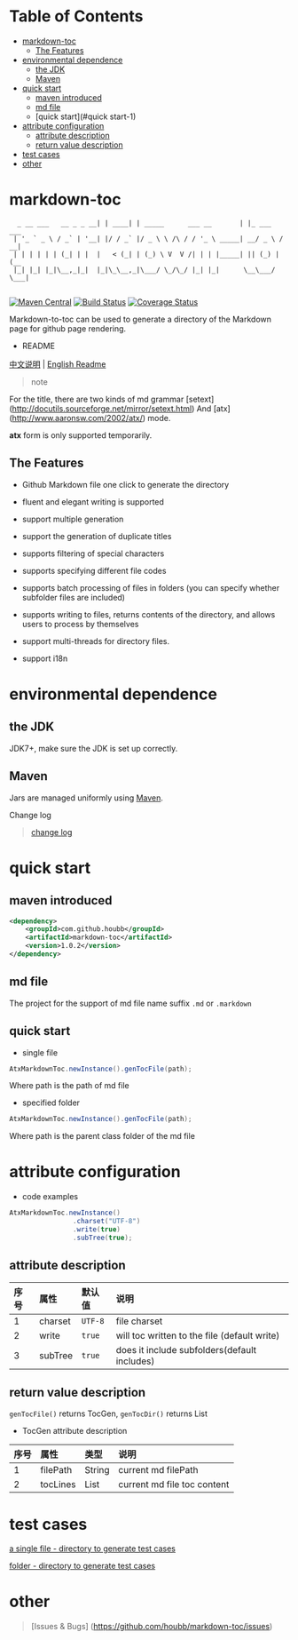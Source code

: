 # Table of Contents

* [markdown-toc](#markdown-toc)
  * [The Features](#the-features)
* [environmental dependence](#environmental-dependence)
  * [the JDK](#the-jdk)
  * [Maven](#maven)
* [quick start](#quick-start)
  * [maven introduced](#maven-introduced)
  * [md file](#md-file)
  * [quick start](#quick start-1)
* [attribute configuration](#attribute-configuration)
  * [attribute description](#attribute-description)
  * [return value description](#return-value-description)
* [test cases](#test-cases)
* [other](#other)


# markdown-toc

```
  _ __ ___   __ _ _ __| | ____| | _____      ___ __       | |_ ___   ___ 
 | '_ ` _ \ / _` | '__| |/ / _` |/ _ \ \ /\ / / '_ \ _____| __/ _ \ / __|
 | | | | | | (_| | |  |   < (_| | (_) \ V  V /| | | |_____| || (_) | (__ 
 |_| |_| |_|\__,_|_|  |_|\_\__,_|\___/ \_/\_/ |_| |_|      \__\___/ \___|
 
```

[![Maven Central](https://maven-badges.herokuapp.com/maven-central/com.github.houbb/markdown-toc/badge.svg)](http://mvnrepository.com/artifact/com.github.houbb/markdown-toc)
[![Build Status](https://www.travis-ci.org/houbb/markdown-toc.svg?branch=release_1.0.2)](https://www.travis-ci.org/houbb/markdown-toc?branch=release_1.0.2)
[![Coverage Status](https://coveralls.io/repos/github/houbb/markdown-toc/badge.svg?branch=release_1.0.2)](https://coveralls.io/github/houbb/markdown-toc?branch=release_1.0.2)

Markdown-to-toc can be used to generate a directory of the Markdown page for github page rendering.

- README

[中文说明](README.md) | [English Readme](README-ENGLISH.md)

> note

For the title, there are two kinds of md grammar [setext] (http://docutils.sourceforge.net/mirror/setext.html)
And [atx] (http://www.aaronsw.com/2002/atx/) mode.

**atx** form is only supported temporarily.

## The Features

- Github Markdown file one click to generate the directory

- fluent and elegant writing is supported

- support multiple generation

- support the generation of duplicate titles

- supports filtering of special characters

- supports specifying different file codes

- supports batch processing of files in folders (you can specify whether subfolder files are included)

- supports writing to files, returns contents of the directory, and allows users to process by themselves


- support multi-threads for directory files.

- support i18n


# environmental dependence

## the JDK

JDK7+, make sure the JDK is set up correctly.

## Maven

Jars are managed uniformly using [Maven](http://maven.apache.org/).

Change log

> [change log](doc/changelog/CHANGELOG-ENGLISH.MD)

# quick start

## maven introduced

```xml
<dependency>
    <groupId>com.github.houbb</groupId>
    <artifactId>markdown-toc</artifactId>
    <version>1.0.2</version>
</dependency>
```

## md file

The project for the support of md file name suffix `.md` or `.markdown`

## quick start

- single file

```Java
AtxMarkdownToc.newInstance().genTocFile(path);
```

Where path is the path of md file

- specified folder

```Java
AtxMarkdownToc.newInstance().genTocFile(path);
```

Where path is the parent class folder of the md file

# attribute configuration

- code examples

```Java
AtxMarkdownToc.newInstance()
                .charset("UTF-8")
                .write(true)
                .subTree(true);
```

## attribute description
| 序号 | 属性 | 默认值 |  说明 |
|:----|:----|:----|:----|
| 1 | charset | `UTF-8` | file charset | 
| 2 | write | `true` | will toc written to the file (default write) | 
| 3 | subTree | `true` | does it include subfolders(default includes) | 


## return value description

`genTocFile()` returns TocGen, `genTocDir()` returns List<TocGen>

- TocGen attribute description

| 序号 | 属性 |  类型 |  说明 |
|:----|:----|:----| :----|
| 1 | filePath | String | current md filePath |
| 2 | tocLines | List<String> | current md file toc content |

# test cases

[a single file - directory to generate test cases](https://github.com/houbb/markdown-toc/blob/release_1.0.2/src/test/java/com/github/houbb/markdown/toc/core/impl/AtxMarkdownTocFileTest.java)

[folder - directory to generate test cases](https://github.com/houbb/markdown-toc/blob/release_1.0.2/src/test/java/com/github/houbb/markdown/toc/core/impl/AtxMarkdownTocDirTest.java)

# other

> [Issues & Bugs] (https://github.com/houbb/markdown-toc/issues)

